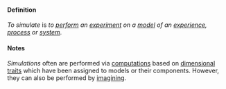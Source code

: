 #### Definition

*To simulate* is *to [perform](https://github.com/gcassel/Modular-Organizing-Terminology/blob/master/terms/perform.md) an [experiment](https://github.com/gcassel/Modular-Organizing-Terminology/blob/master/terms/experiment.md) on a [model](https://github.com/gcassel/Modular-Organizing-Terminology/blob/master/terms/model.md) of an [experience](https://github.com/gcassel/Modular-Organizing-Terminology/blob/master/terms/experience.md), [process](https://github.com/gcassel/Modular-Organizing-Terminology/blob/master/terms/process.md) or [system](https://github.com/gcassel/Modular-Organizing-Terminology/blob/master/terms/system.md)*.

#### Notes

*Simulations* often are performed via [computations](https://github.com/gcassel/Modular-Organizing-Terminology/blob/master/terms/compute.md) based on [dimensional](https://github.com/gcassel/Modular-Organizing-Terminology/blob/master/terms/dimension.md) [traits](https://github.com/gcassel/Modular-Organizing-Terminology/blob/master/terms/trait.md) which have been assigned to models or their components.  However, they can also be performed by [imagining](https://github.com/gcassel/Modular-Organizing-Terminology/blob/master/terms/imagine.md).
